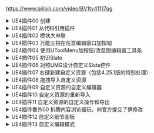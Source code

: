https://www.bilibili.com/video/BV1tv41117qg
<details>
<summary>UE4插件00 创建</summary>
<pre><code>
https://www.bilibili.com/video/BV1ht4y1y7ad
引擎插件与项目的插件的目录是不同的(是用来说没什么区别)
位置->根目录/Plugin/...[file]
    空白->没有任何逻辑
    纯内容->只有资源(贴图)
    蓝图库->静态蓝图节点(蓝图节点中可以找到的函数)
    编辑器工具栏按钮->上一列按钮
    编辑器独立窗口->上一列按钮呼出一个独立窗口
    编辑器模式->模式窗口用于模式性的工作
    第三方库->引用第三方库
</code></pre>
</details>

<details>
<summary>UE4插件01 从代码引用插件</summary>
<pre><code>
https://www.bilibili.com/video/BV19i4y1s7xk
相当于从c+底层调用的API(其实可以从蓝图库中用静态的方式以蓝图节点调用的)
"CoreUObject"模块记得添加到[file].Build.cs
添加项目->增加解决方案
</code></pre>
</details>

<details>
<summary>UE4插件02 模块大串联</summary>
<pre><code>
https://www.bilibili.com/video/BV1tK411p7Wo
[模块工程].Build.cs中添加目标模块的名字即可
不同类型的插件的父类是不一样的
[file].Target.cs  添加模块
    "PluginName"
[file].uproject   添加模块
    "Modules":[
        {
            "Name": "PluginName",
            "Type": "Runtime",
            "LoadingPhase": "Default"
        }
    ]
</code></pre>
</details>

<details>
<summary>UE4插件03 万能三招在任意编辑窗口加按钮</summary>
<pre><code>
https://www.bilibili.com/video/BV1Ei4y1x77z/
添加按钮的基本方法
</code></pre>
</details>

<details>
<summary>UE4插件04 使用UToolMenu加按钮/改蓝图编辑器工具条</summary>
<pre><code>
https://www.bilibili.com/video/BV1uA411B7PY
</code></pre>
</details>

<details>
<summary>UE4插件05 初识Slate</summary>
<pre><code>
https://www.bilibili.com/video/BV19t4y1X7vh
按下后显示单独窗口(停靠标签页)
控件反射器(用于探究光标滑动到的目标窗口的信息,例:窗口的代码来源,地址,以及窗口的具体信息)
TEXT(__FUNCTION__) -> 获取本函数名字
添加滑动条并影响滑动后的文本值
</code></pre>
</details>

<details>
<summary>UE4插件06 对照UMG设计自定义Slate控件</summary>
<pre><code>
https://www.bilibili.com/video/BV1rD4y1Q73S
使用UMG架构的蓝图uesset
右键蓝图"运行编辑器工具控件"即可实现(但是ue4)
</code></pre>
</details>

<details>
<summary>UE4插件07 右键新建自定义资源（包括4.25.1版的特别处理）</summary>
<pre><code>
https://www.bilibili.com/video/BV1454y1z7dn
</code></pre>
</details>

<details>
<summary>UE4插件08 拖拽导入自定义资源</summary>
<pre><code>
https://www.bilibili.com/video/BV1EK4y1s7Mn
资源管理 -> 右键添加资源类型
</code></pre>
</details>

<details>
<summary>UE4插件09 自定义资源的自定义编辑器</summary>
<pre><code>
https://www.bilibili.com/video/BV15K4y1s7Vp
可用自定义资源内容
</code></pre>
</details>

<details>
<summary>UE4插件10 自定义资源的重新导入</summary>
<pre><code>
https://www.bilibili.com/video/BV13Z4y1p7WN
写个文件覆盖资源
</code></pre>
</details>

<details>
<summary>UE4插件11 自定义资源的自定义操作和导出</summary>
<pre><code>
https://www.bilibili.com/video/BV1u54y1z7kr
右键菜单对目标资源内容进行更改
</code></pre>
</details>

<details>
<summary>UE4插件番外00 折腾内容浏览器玩，向官方提交了俩修改</summary>
<pre><code>
https://www.bilibili.com/video/BV12a4y1a7Nd
拖拽资源以及子菜单按钮调用函数
</code></pre>
</details>

<details>
<summary>UE4插件12 自定义细节面板</summary>
<pre><code>
https://www.bilibili.com/video/BV1Nh411Z72u
双击蓝图后的右侧细节面板编辑
</code></pre>
</details>

<details>
<summary>UE4插件13 自定义编辑模式</summary>
<pre><code>
https://www.bilibili.com/video/BV1254y1S72r
编辑框修改自定义模式
</code></pre>
</details>
